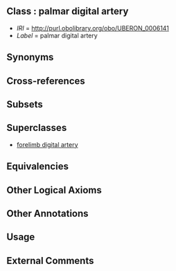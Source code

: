 
## Class : palmar digital artery

 * *IRI* = http://purl.obolibrary.org/obo/UBERON_0006141
 * *Label* = palmar digital artery

## Synonyms


## Cross-references


## Subsets


## Superclasses

 * [forelimb digital artery](../../UBERON/53/UBERON_0004553.md)

## Equivalencies


## Other Logical Axioms


## Other Annotations


## Usage


## External Comments

